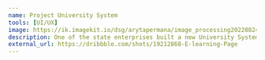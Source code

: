 ```yaml
---
name: Project University System
tools: [UI/UX]
image: https://ik.imagekit.io/dsg/arytapermana/image_processing20220824-17000-15pwn85_vDUqvRbQF.png?ik-sdk-version=javascript-1.4.3&updatedAt=1661683237385
description: One of the state enterprises built a new University System with Ganeshcom Studio.
external_url: https://dribbble.com/shots/19212868-E-learning-Page
---
```

